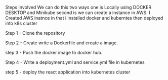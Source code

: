 Steps Involved
We can do this two ways one is Locally using DOCKER DESKTOP and Minikube second is we can create a instance in AWS.
I Created AWS inatnce in that i installed docker and kuberntes then deployed into k8s cluster

Step 1 - Clone the repository







Step 2 - Create write a Dockerfile and create a image.







step 3 - Push the docker image to docker hub.





Step 4 - Write a deployment.yml and service.yml file in kubernetes 





step 5 - deploy the react application into kubernetes cluster
